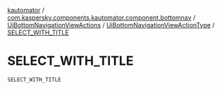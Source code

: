[kautomator](../../../index.md) / [com.kaspersky.components.kautomator.component.bottomnav](../../index.md) / [UiBottomNavigationViewActions](../index.md) / [UiBottomNavigationViewActionType](index.md) / [SELECT_WITH_TITLE](./-s-e-l-e-c-t_-w-i-t-h_-t-i-t-l-e.md)

# SELECT_WITH_TITLE

`SELECT_WITH_TITLE`